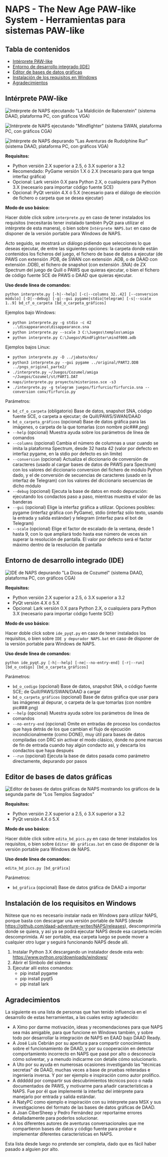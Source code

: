 NAPS - The New Age PAW-like System - Herramientas para sistemas PAW-like
=========================================================================

Tabla de contenidos
-------------------

- [Intérprete PAW-like](#intérprete-paw-like)
- [Entorno de desarrollo integrado (IDE)](#entorno-de-desarrollo-integrado-ide)
- [Editor de bases de datos gráficas](#editor-de-bases-de-datos-gráficas)
- [Instalación de los requisitos en Windows](#instalación-de-los-requisitos-en-windows)
- [Agradecimientos](#agradecimientos)


Intérprete PAW-like
-------------------

![Intérprete de NAPS ejecutando "La Maldición de Rabenstein" (sistema DAAD, plataforma PC, con gráficos VGA)](Intérprete_NAPS_-_Ejecutando_DAAD.png "Intérprete de NAPS ejecutando 'La Maldición de Rabenstein' (sistema DAAD, plataforma PC, con gráficos VGA)")

![Intérprete de NAPS ejecutando "Mindfighter" (sistema SWAN, plataforma PC, con gráficos CGA)](Intérprete_NAPS_-_Ejecutando_SWAN.png "Intérprete de NAPS ejecutando 'Mindfighter' (sistema SWAN, plataforma PC, con gráficos CGA)")

![Intérprete de NAPS depurando "Las Aventuras de Rudolphine Rur" (sistema DAAD, plataforma PC, con gráficos VGA)](Intérprete_NAPS_-_Depurando_DAAD.png "Intérprete de NAPS depurando 'Las Aventuras de Rudolphine Rur' (sistema DAAD, plataforma PC, con gráficos VGA)")

**Requisitos:**

- Python versión 2.X superior a 2.5, ó 3.X superior a 3.2
- Recomendado: PyGame versión 1.X ó 2.X (necesario para que tenga interfaz gráfica)
- Opcional: Lark versión 0.X para Python 2.X, o cualquiera para Python 3.X (necesario para importar código fuente SCE)
- Opcional: PyQt versión 4.X ó 5.X (necesario para el diálogo de elección de fichero o carpeta que se desea ejecutar)

**Modo de uso básico:**

Hacer doble click sobre ``interprete.py`` en caso de tener instalados los requisitos (necesitarás tener instalado también PyQt para utilizar el intérprete de esta manera), o bien sobre ``Intérprete NAPS.bat`` en caso de disponer de la versión portable para Windows de NAPS.

Acto seguido, se mostrará un diálogo pidiendo que selecciones lo que deseas ejecutar, de entre las siguientes opciones: la carpeta donde están contenidos los ficheros del juego, el fichero de base de datos a ejecutar (de PAWS con extensión .PDB, de SWAN con extensión .ADB, o de DAAD con extensión .DDB), el fichero de snapshot (con extensión .SNA) de ZX Spectrum del juego de Quill o PAWS que quieras ejecutar, o bien el fichero de código fuente SCE de PAWS o DAAD que quieras ejecutar.

**Uso desde línea de comandos:**

``python interprete.py [-h|--help] [-c|--columns 32..42] [--conversion módulo] [-D|--debug] [-g|--gui pygame|stdio|telegram] [-s|--scale 1..9] bd_cf_o_carpeta [bd_o_carpeta_gráficos]``

Ejemplos bajo Windows:
- ``python interprete.py -g stdio -c 42 ..\disappearance\disappearance.sna``
- ``python interprete.py --scale 3 C:\Juegos\templos\amiga``
- ``python interprete.py C:\Juegos\MindFighter\mindf000.adb``

Ejemplos bajos Linux:
- ``python interprete.py -D ../jabato/dos/``
- ``python3 interprete.py --gui pygame ../original/PART2.DDB ../pngs_original_parte2/``
- ``./interprete.py ~/Juegos/Cozumel/amiga ~/Juegos/Cozumel/st/PART1.DAT``
- ``naps/interprete.py proyecto/misterioso.sce -s3``
- ``./interprete.py -g telegram juegos/firfurcio/firfurcio.sna --conversion conv/firfurcio.py``

Parámetros:

- ``bd_cf_o_carpeta`` (obligatorio) Base de datos, snapshot SNA, código fuente SCE, o carpeta a ejecutar; de Quill/PAWS/SWAN/DAAD
- ``bd_o_carpeta_gráficos`` (opcional) Base de datos gráfica para las imágenes, o carpeta de la que tomarlas (con nombre pic###.png)
- ``--help`` (opcional) Muestra ayuda sobre los parámetros de línea de comandos
- ``--columns`` (opcional) Cambia el número de columnas a usar cuando se imita la plataforma Spectrum, desde 32 hasta 42 (valor por defecto en interfaz pygame, en la stdio por defecto es sin límite)
- ``--conversion`` (opcional) Actualiza el diccionario de conversión de caracteres (usado al cargar bases de datos de PAWS para Spectrum) con los valores del diccionario conversion del fichero de módulo Python dado, y el de conversión de secuencias de caracteres (usado en la interfaz de Telegram) con los valores del diccionario secuencias de dicho módulo
- ``--debug`` (opcional) Ejecuta la base de datos en modo depuración: ejecutando los condactos paso a paso, mientras muestra el valor de las banderas
- ``--gui`` (opcional) Elige la interfaz gráfica a utilizar. Opciones posibles: pygame (interfaz gráfica con PyGame), stdio (interfaz sólo texto, usando la entrada y salida estándar) y telegram (interfaz para el bot de Telegram)
- ``--scale`` (opcional) Elige el factor de escalado de la ventana, desde 1 hasta 9, con lo que ampliará todo hasta ese número de veces sin superar la resolución de pantalla. El valor por defecto será el factor máximo dentro de la resolución de pantalla


Entorno de desarrollo integrado (IDE)
-------------------------------------

![IDE de NAPS depurando "La Diosa de Cozumel" (sistema DAAD, plataforma PC, con gráficos CGA)](IDE_NAPS_-_Depurador_de_DAAD.png "IDE de NAPS depurando 'La Diosa de Cozumel' (sistema DAAD, plataforma PC, con gráficos CGA)")

**Requisitos:**

- Python versión 2.X superior a 2.5, ó 3.X superior a 3.2
- PyQt versión 4.X ó 5.X
- Opcional: Lark versión 0.X para Python 2.X, o cualquiera para Python 3.X (necesario para importar código fuente SCE)

**Modo de uso básico:**

Hacer doble click sobre ``ide_pyqt.py`` en caso de tener instalados los requisitos, o bien sobre ``IDE y depurador NAPS.bat`` en caso de disponer de la versión portable para Windows de NAPS.

**Uso desde línea de comandos:**

``python ide_pyqt.py [-h|--help] [-ne|--no-entry-end] [-r|--run] [bd_o_codigo] [bd_o_carpeta_gráficos]``

Parámetros:

- ``bd_o_codigo`` (opcional) Base de datos, snapshot SNA, o código fuente SCE; de Quill/PAWS/SWAN/DAAD a cargar
- ``bd_o_carpeta_gráficos`` (opcional) Base de datos gráfica que usar para las imágenes al depurar, o carpeta de la que tomarlas (con nombre pic###.png)
- ``--help`` (opcional) Muestra ayuda sobre los parámetros de línea de comandos
- ``--no-entry-end`` (opcional) Omite en entradas de proceso los condactos que haya detrás de los que cambian el flujo de ejecución incondicionalmente (como DONE), muy útil para bases de datos compiladas con DRC sin activar el modo clásico, donde no pone marcas de fin de entrada cuando hay algún condacto así, y descarta los condactos que haya después
- ``--run`` (opcional) Ejecuta la base de datos pasada como parámetro directamente, depurando por pasos


Editor de bases de datos gráficas
---------------------------------

![Editor de bases de datos gráficas de NAPS mostrando los gráficos de la segunda parte de "Los Templos Sagrados"](Editor_BD_gráficas.png "Editor de bases de datos gráficas de NAPS mostrando los gráficos de la segunda parte de 'Los Templos Sagrados'")

**Requisitos:**

- Python versión 2.X superior a 2.5, ó 3.X superior a 3.2
- PyQt versión 4.X ó 5.X

**Modo de uso básico:**

Hacer doble click sobre ``edita_bd_pics.py`` en caso de tener instalados los requisitos, o bien sobre ``Editor BD gráficas.bat`` en caso de disponer de la versión portable para Windows de NAPS.

**Uso desde línea de comandos:**

``edita_bd_pics.py [bd_gráfica]``

Parámetros:

- ``bd_gráfica`` (opcional) Base de datos gráfica de DAAD a importar


Instalación de los requisitos en Windows
----------------------------------------

Nótese que no es necesario instalar nada en Windows para utilizar NAPS, porque basta con descargar una versión portable de NAPS (desde https://github.com/daad-adventure-writer/NAPS/releases), descomprimirla donde se quiera, y así ya se podrá ejecutar NAPS desde esa carpeta recién descomprimida. Al ser portable, esa carpeta luego se puede mover a cualquier otro lugar y seguirá funcionando NAPS desde allí.

1. Instalar Python 3.X descargando un instalador desde esta web: https://www.python.org/downloads/windows/
2. Abrir el Símbolo del sistema
3. Ejecutar allí estos comandos:
   - pip install pygame
   - pip install pyqt5
   - pip install lark


Agradecimientos
---------------

La siguiente es una lista de personas que han tenido influencia en el desarrollo de estas herramientas, a las cuales estoy agradecido:

- A Ximo por darme motivación, ideas y recomendaciones para que NAPS sea más amigable, para que funcione en Windows también, y sobre todo por desarrollar la integración de NAPS en EAAD bajo DAAD Ready.
- A José Luis Cebrián por su apertura para compartir conocimientos sobre el funcionamiento de DAAD, y por su cooperación en detectar comportamiento incorrecto en NAPS que pasé por alto o desconocía cómo solventar, y a menudo indicarme con detalle cómo solucionarlo.
- A Uto por su ayuda en numerosas ocasiones investigando las "técnicas secretas" de DAAD, muchas veces a base de pruebas reiteradas e ingeniería inversa. Y por ser ejemplo e inspiración como autor prolífico.
- A dddddd por compartir sus descubrimientos técnicos poco o nada documentados de PAWS, y motivarme para añadir características a NAPS. Fue por él que implementé la interfaz del intérprete para manejarlo por entrada y salida estándar.
- A NatyPC como ejemplo e inspiración con su intérprete para MSX y sus investigaciones del formato de las bases de datos gráficas de DAAD.
- A Joan CiberSheep y Pedro Fernández por reportarme errores detalladamente para poderlos solucionar.
- A los diferentes autores de aventuras conversacionales que me compartieron bases de datos y código fuente para probar e implementar diferentes características en NAPS.

Esta lista desde luego no pretende ser completa, dado que es fácil haber pasado a alguien por alto.
